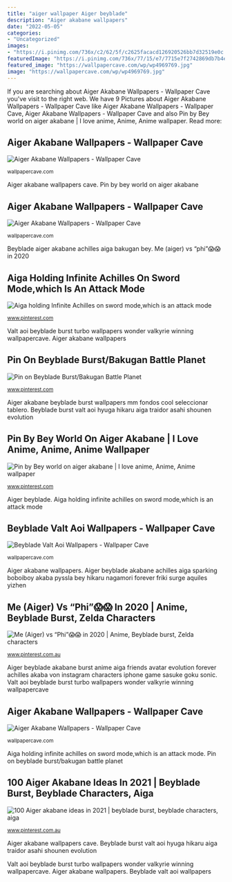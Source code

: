 ```yaml
---
title: "aiger wallpaper Aiger beyblade"
description: "Aiger akabane wallpapers"
date: "2022-05-05"
categories:
- "Uncategorized"
images:
- "https://i.pinimg.com/736x/c2/62/5f/c2625facacd126920526bb7d32519e0c.jpg"
featuredImage: "https://i.pinimg.com/736x/77/15/e7/7715e7f2742869db7b4ed6618cdec204.jpg"
featured_image: "https://wallpapercave.com/wp/wp4969769.jpg"
image: "https://wallpapercave.com/wp/wp4969769.jpg"
---
```


If you are searching about Aiger Akabane Wallpapers - Wallpaper Cave you've visit to the right web. We have 9 Pictures about Aiger Akabane Wallpapers - Wallpaper Cave like Aiger Akabane Wallpapers - Wallpaper Cave, Aiger Akabane Wallpapers - Wallpaper Cave and also Pin by Bey world on aiger akabane | I love anime, Anime, Anime wallpaper. Read more:

## Aiger Akabane Wallpapers - Wallpaper Cave

![Aiger Akabane Wallpapers - Wallpaper Cave](https://wallpapercave.com/wp/wp4969777.jpg "Aiger akabane wallpapers")

<small>wallpapercave.com</small>

Aiger akabane wallpapers cave. Pin by bey world on aiger akabane

## Aiger Akabane Wallpapers - Wallpaper Cave

![Aiger Akabane Wallpapers - Wallpaper Cave](https://wallpapercave.com/wp/wp4969790.jpg "Aiger akabane wallpapers cave")

<small>wallpapercave.com</small>

Beyblade aiger akabane achilles aiga bakugan bey. Me (aiger) vs “phi”😱😱 in 2020

## Aiga Holding Infinite Achilles On Sword Mode,which Is An Attack Mode

![Aiga holding Infinite Achilles on sword mode,which is an attack mode](https://i.pinimg.com/736x/b1/d4/8a/b1d48a79217a0059e2dcc318f5c368f6.jpg "Me (aiger) vs “phi”😱😱 in 2020")

<small>www.pinterest.com</small>

Valt aoi beyblade burst turbo wallpapers wonder valkyrie winning wallpapercave. Aiger akabane wallpapers

## Pin On Beyblade Burst/Bakugan Battle Planet

![Pin on Beyblade Burst/Bakugan Battle Planet](https://i.pinimg.com/736x/c2/62/5f/c2625facacd126920526bb7d32519e0c.jpg "Aiger beyblade akabane achilles aiga sparking boboiboy akaba pyssla bey hikaru nagamori forever friki surge aquiles yizhen")

<small>www.pinterest.com</small>

Aiger akabane beyblade burst wallpapers mm fondos cool seleccionar tablero. Beyblade burst valt aoi hyuga hikaru aiga traidor asahi shounen evolution

## Pin By Bey World On Aiger Akabane | I Love Anime, Anime, Anime Wallpaper

![Pin by Bey world on aiger akabane | I love anime, Anime, Anime wallpaper](https://i.pinimg.com/736x/e5/bf/ed/e5bfed648432f2fbc05e5ced3105f6b9.jpg "Pin by bey world on aiger akabane")

<small>www.pinterest.com</small>

Aiger beyblade. Aiga holding infinite achilles on sword mode,which is an attack mode

## Beyblade Valt Aoi Wallpapers - Wallpaper Cave

![Beyblade Valt Aoi Wallpapers - Wallpaper Cave](https://wallpapercave.com/wp/wp5041420.jpg "Beyblade aiger akabane achilles aiga bakugan bey")

<small>wallpapercave.com</small>

Aiger akabane wallpapers. Aiger beyblade akabane achilles aiga sparking boboiboy akaba pyssla bey hikaru nagamori forever friki surge aquiles yizhen

## Me (Aiger) Vs “Phi”😱😱 In 2020 | Anime, Beyblade Burst, Zelda Characters

![Me (Aiger) vs “Phi”😱😱 in 2020 | Anime, Beyblade burst, Zelda characters](https://i.pinimg.com/736x/77/15/e7/7715e7f2742869db7b4ed6618cdec204.jpg "Aiger akabane wallpapers")

<small>www.pinterest.com.au</small>

Aiger beyblade akabane burst anime aiga friends avatar evolution forever achilles akaba von instagram characters iphone game sasuke goku sonic. Valt aoi beyblade burst turbo wallpapers wonder valkyrie winning wallpapercave

## Aiger Akabane Wallpapers - Wallpaper Cave

![Aiger Akabane Wallpapers - Wallpaper Cave](https://wallpapercave.com/wp/wp4969769.jpg "Akabane aiger beyblade burst turbo wallpapers forever friends aiga")

<small>wallpapercave.com</small>

Aiga holding infinite achilles on sword mode,which is an attack mode. Pin on beyblade burst/bakugan battle planet

## 100 Aiger Akabane Ideas In 2021 | Beyblade Burst, Beyblade Characters, Aiga

![100 Aiger akabane ideas in 2021 | beyblade burst, beyblade characters, aiga](https://i.pinimg.com/236x/58/50/30/585030ab93f847f542d3beec9a892278.jpg "Aiger akabane wallpapers")

<small>www.pinterest.com.au</small>

Aiger akabane wallpapers cave. Beyblade burst valt aoi hyuga hikaru aiga traidor asahi shounen evolution

Valt aoi beyblade burst turbo wallpapers wonder valkyrie winning wallpapercave. Aiger akabane wallpapers. Beyblade valt aoi wallpapers
